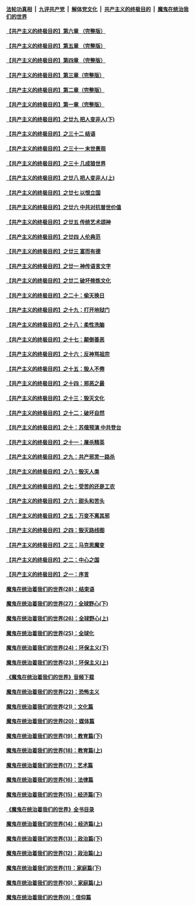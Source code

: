 ####  [法轮功真相](../../../../basic/blob/master/README.md?t=02280601) &nbsp;|&nbsp; [九评共产党](../../../../9ping.md/blob/master/README.md?t=02280601) &nbsp;|&nbsp; [解体党文化](../../../../jtdwh.md/blob/master/README.md?t=02280601)  &nbsp;|&nbsp; [共产主义的终极目的](../../../../gczydzjmd.md/blob/master/README.md?t=02280601) &nbsp;|&nbsp; [魔鬼在统治我们的世界](../../../../mgztzwmdsj.md/blob/master/README.md?t=02280601) 

#### [【共产主义的终极目的】第六章 （完整版）](../pages/nsc422/n11428913.md?t=02280601) 

#### [【共产主义的终极目的】第五章 （完整版）](../pages/nsc422/n11428912.md?t=02280601) 

#### [【共产主义的终极目的】第四章 （完整版）](../pages/nsc422/n11428907.md?t=02280601) 

#### [【共产主义的终极目的】第三章（完整版）](../pages/nsc422/n11428848.md?t=02280601) 

#### [【共产主义的终极目的】第二章（完整版）](../pages/nsc422/n11428831.md?t=02280601) 

#### [【共产主义的终极目的】第一章（完整版）](../pages/nsc422/n11417651.md?t=02280601) 

#### [【共产主义的终极目的】之廿九 把人变非人(下)](../pages/nsc422/n11344140.md?t=02280601) 

#### [【共产主义的终极目的】之三十二 结语](../pages/nsc422/n11360535.md?t=02280601) 

#### [【共产主义的终极目的】之三十一 末世景观](../pages/nsc422/n11351129.md?t=02280601) 

#### [【共产主义的终极目的】之三十 几成狼世界](../pages/nsc422/n11348280.md?t=02280601) 

#### [【共产主义的终极目的】之廿八 把人变非人(上)](../pages/nsc422/n11340492.md?t=02280601) 

#### [【共产主义的终极目的】之廿七 以恨立国](../pages/nsc422/n11336944.md?t=02280601) 

#### [【共产主义的终极目的】之廿六 中共对抗普世价值](../pages/nsc422/n11324785.md?t=02280601) 

#### [【共产主义的终极目的】之廿五 传统艺术颂神](../pages/nsc422/n11296396.md?t=02280601) 

#### [【共产主义的终极目的】之廿四 人伦典范](../pages/nsc422/n11296397.md?t=02280601) 

#### [【共产主义的终极目的】之廿三 富而有德](../pages/nsc422/n11283598.md?t=02280601) 

#### [【共产主义的终极目的】之廿一 神传语言文字](../pages/nsc422/n11263265.md?t=02280601) 

#### [【共产主义的终极目的】之廿二 破坏修炼文化](../pages/nsc422/n11245728.md?t=02280601) 

#### [【共产主义的终极目的】之二十：偷天换日](../pages/nsc422/n11238846.md?t=02280601) 

#### [【共产主义的终极目的】之十九：打开地狱门](../pages/nsc422/n11206376.md?t=02280601) 

#### [【共产主义的终极目的】之十八：柔性洗脑](../pages/nsc422/n11199994.md?t=02280601) 

#### [【共产主义的终极目的】之十七：颠倒善恶](../pages/nsc422/n11179782.md?t=02280601) 

#### [【共产主义的终极目的】之十六：反神骂祖宗](../pages/nsc422/n11166798.md?t=02280601) 

#### [【共产主义的终极目的】之十五：毁人不倦](../pages/nsc422/n11166792.md?t=02280601) 

#### [【共产主义的终极目的】之十四：邪恶之最](../pages/nsc422/n11150249.md?t=02280601) 

#### [【共产主义的终极目的】之十三：毁灭文化](../pages/nsc422/n11135227.md?t=02280601) 

#### [【共产主义的终极目的】之十二：破坏自然](../pages/nsc422/n11135214.md?t=02280601) 

#### [【共产主义的终极目的】之十：苏俄预演 中共登台](../pages/nsc422/n11118424.md?t=02280601) 

#### [【共产主义的终极目的】之十一：屠杀精英](../pages/nsc422/n11118442.md?t=02280601) 

#### [【共产主义的终极目的】之九：共产邪灵一路杀](../pages/nsc422/n11114139.md?t=02280601) 

#### [【共产主义的终极目的】之八：毁灭人类](../pages/nsc422/n11108503.md?t=02280601) 

#### [【共产主义的终极目的】之七：受苦的还是工农](../pages/nsc422/n11101809.md?t=02280601) 

#### [【共产主义的终极目的】之六：甜头和苦头](../pages/nsc422/n11096971.md?t=02280601) 

#### [【共产主义的终极目的】之五：万变不离其邪](../pages/nsc422/n11091285.md?t=02280601) 

#### [【共产主义的终极目的】之四：毁灭路线图](../pages/nsc422/n11086284.md?t=02280601) 

#### [【共产主义的终极目的】之三：马克思魔变](../pages/nsc422/n11061941.md?t=02280601) 

#### [【共产主义的终极目的】之二：中心之国](../pages/nsc422/n11047728.md?t=02280601) 

#### [【共产主义的终极目的】之一：序言](../pages/nsc422/n11086077.md?t=02280601) 

#### [魔鬼在统治着我们的世界(28)：结束语](../pages/nsc422/n10936246.md?t=02280601) 

#### [魔鬼在统治着我们的世界(27)：全球野心(下)](../pages/nsc422/n10928319.md?t=02280601) 

#### [魔鬼在统治着我们的世界(26)：全球野心(上)](../pages/nsc422/n10900318.md?t=02280601) 

#### [魔鬼在统治着我们的世界(25)：全球化](../pages/nsc422/n10788205.md?t=02280601) 

#### [魔鬼在统治着我们的世界(24)：环保主义(下)](../pages/nsc422/n10695307.md?t=02280601) 

#### [魔鬼在统治着我们的世界(23)：环保主义(上)](../pages/nsc422/n10688613.md?t=02280601) 

#### [《魔鬼在统治着我们的世界》音频下载](../pages/nsc422/n10635553.md?t=02280601) 

#### [魔鬼在统治着我们的世界(22)：恐怖主义](../pages/nsc422/n10614727.md?t=02280601) 

#### [魔鬼在统治着我们的世界(21)：文化篇](../pages/nsc422/n10597706.md?t=02280601) 

#### [魔鬼在统治着我们的世界(20)：媒体篇](../pages/nsc422/n10586579.md?t=02280601) 

#### [魔鬼在统治着我们的世界(19)：教育篇(下)](../pages/nsc422/n10564808.md?t=02280601) 

#### [魔鬼在统治着我们的世界(18)：教育篇(上)](../pages/nsc422/n10526970.md?t=02280601) 

#### [魔鬼在统治着我们的世界(17)：艺术篇](../pages/nsc422/n10499093.md?t=02280601) 

#### [魔鬼在统治着我们的世界(16)：法律篇](../pages/nsc422/n10485969.md?t=02280601) 

#### [魔鬼在统治着我们的世界(15)：经济篇(下)](../pages/nsc422/n10469975.md?t=02280601) 

#### [《魔鬼在统治着我们的世界》全书目录](../pages/nsc422/n10464261.md?t=02280601) 

#### [魔鬼在统治着我们的世界(14)：经济篇(上)](../pages/nsc422/n10457370.md?t=02280601) 

#### [魔鬼在统治着我们的世界(13)：政治篇(下)](../pages/nsc422/n10448270.md?t=02280601) 

#### [魔鬼在统治着我们的世界(12)：政治篇(上)](../pages/nsc422/n10444576.md?t=02280601) 

#### [魔鬼在统治着我们的世界(11)：家庭篇(下)](../pages/nsc422/n10440961.md?t=02280601) 

#### [魔鬼在统治着我们的世界(10)：家庭篇(上)](../pages/nsc422/n10435448.md?t=02280601) 

#### [魔鬼在统治着我们的世界(9)：信仰篇](../pages/nsc422/n10432159.md?t=02280601) 

